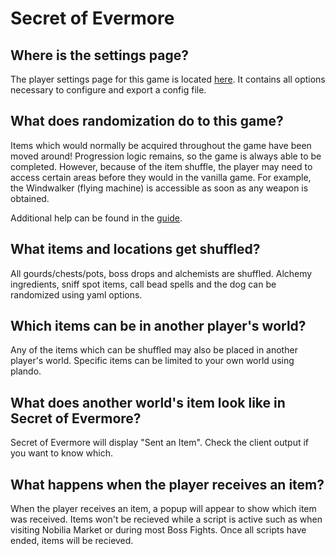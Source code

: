 # Secret of Evermore

## Where is the settings page?
The player settings page for this game is located <a href="../player-settings">here</a>. It contains all options
necessary to configure and export a config file.

## What does randomization do to this game?
Items which would normally be acquired throughout the game have been moved around! Progression logic remains,
so the game is always able to be completed. However, because of the item shuffle, the player may need to access certain
areas before they would in the vanilla game. For example, the Windwalker (flying machine) is accessible as soon as any
weapon is obtained.

Additional help can be found in the [guide](https://github.com/black-sliver/evermizer/blob/feat-mw/guide.md).

## What items and locations get shuffled?
All gourds/chests/pots, boss drops and alchemists are shuffled. Alchemy ingredients, sniff spot items, call bead spells
and the dog can be randomized using yaml options.

## Which items can be in another player's world?
Any of the items which can be shuffled may also be placed in another player's world.
Specific items can be limited to your own world using plando.

## What does another world's item look like in Secret of Evermore?
Secret of Evermore will display "Sent an Item". Check the client output if you want to know which.

## What happens when the player receives an item?
When the player receives an item, a popup will appear to show which item was received. Items won't be recieved while a
script is active such as when visiting Nobilia Market or during most Boss Fights. Once all scripts have ended, items
will be recieved.
